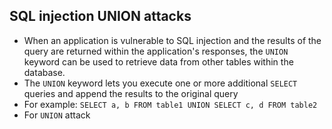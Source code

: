 ## SQL injection UNION attacks 

- When an application is vulnerable to SQL injection and the results of the query are returned within the application's responses, the `UNION` keyword can be used to retrieve data from other tables within the database. 
- The `UNION` keyword lets you execute one or more additional `SELECT` queries and append the results to the original query 
- For example: `SELECT a, b FROM table1 UNION SELECT c, d FROM table2`
- For `UNION` attack 
